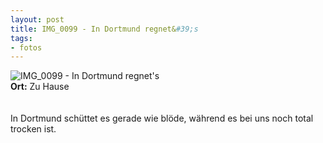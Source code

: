 ```yaml
--- 
layout: post
title: IMG_0099 - In Dortmund regnet&#39;s
tags: 
- fotos
---
```

<img src="http://blog.fabianonline.de/wp-content/main/2010_03/IMG_0099.jpg" alt="IMG_0099 - In Dortmund regnet&#39;s" class="aligncenter" /><br />
<strong>Ort:</strong> Zu Hause<br />
<br />
<br />
In Dortmund schüttet es gerade wie blöde, während es bei uns noch total trocken ist.
